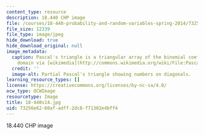 ```yaml
---
content_type: resource
description: 18.440 CHP image
file: /courses/18-440-probability-and-random-variables-spring-2014/73256e6260afadff2dc8f71302e4bff4_18-440s14.jpg
file_size: 12339
file_type: image/jpeg
hide_download: true
hide_download_original: null
image_metadata:
  caption: Pascal's triangle is a triangular array of the binomial coefficients. (Public
    domain via [wikimedia](http://commons.wikimedia.org/wiki/File:Pascal2.png) commons.)
  credit: ''
  image-alt: Partial Pascal's triangle showing numbers on diagonals.
learning_resource_types: []
license: https://creativecommons.org/licenses/by-nc-sa/4.0/
ocw_type: OCWImage
resourcetype: Image
title: 18-440s14.jpg
uid: 73256e62-60af-adff-2dc8-f71302e4bff4
---
```

18.440 CHP image
